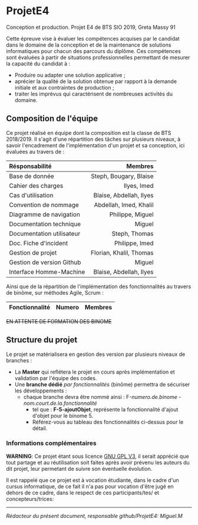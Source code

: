 # ProjetE4

Conception et production. Projet E4 de BTS SIO 2019, Greta Massy 91

Cette épreuve vise à  évaluer les compétences acquises par le candidat dans le domaine de la conception et de la maintenance de solutions informatiques pour chacun des parcours du diplôme. Ces compétences sont évaluées à  partir de situations professionnelles permettant de mesurer la capacité du candidat à :

 * Produire ou adapter une solution applicative ;
 * aprécier la qualité de la solution obtenue par rapport à la demande initiale et aux contraintes de production ;
 * traiter les imprévus qui caractérisent de nombreuses activités du domaine.

## Composition de l'équipe

Ce projet réalisé en équipe dont la composition est la classe de BTS 2018/2019.
Il s'agit d'une répartition des tâches sur plusieurs niveaux, à savoir l'encadrement de l'implémentation d'un projet et sa conception, ici évaluées au travers de :

| Résponsabilité     | Membres          |
| :---------------   |---------------:|
| Base de donnée            | Steph, Bougary, Blaise      |
| Cahier des charges        | Ilyes, Imed                 |
| Cas d'utilisation         | Blaise, Abdellah, Ilyes     |
| Convention de nommage     | Abdellah, Imed, Khalil      |
| Diagramme de navigation   | Philippe, Miguel            |
| Documentation technique   | Miguel                      |
| Documentation utilisateur | Steph, Thomas               |
| Doc. Fiche d'incident     | Philippe, Imed              |
| Gestion de projet         | Florian, Khalil, Thomas     |
| Gestion de version Github | Miguel                      |
| Interface Homme-Machine   | Blaise, Abdellah, Ilyes     |

Ainsi que de la répartition de l'implémentation des fonctionnalités au travers de binôme, sur méthodes Agile, Scrum :

| Fonctionnalité     | Numero          | Membres          |
| :---------------   |:---------------:|---------------:|

~~EN ATTENTE DE FORMATION DES BINOME~~

## Structure du projet
Le projet se matérialisera en gestion des version par plusieurs niveaux de branches :
 * La **Master** qui reflétera le projet en cours après implémentation et validation par l'équipe des codes.
 * Une **branche dédié** _par fonctionnalités_ (binôme) permettra de sécuriser les développements :
   * chaque branche devra être nommé ainsi : F-_numero.de.binome_ - _nom.court.de.la.fonctionnalité_
     * tel que : **F-5-ajoutObjet**, représente la fonctionnalité d'ajout d'objet pour le binome 5.
     * Référez-vous au tableau des fonctionnalités ci-dessus pour le détail.

### Informations complémentaires

**WARNING**: Ce projet étant sous licence [GNU GPL V3][1], il serait apprécié que tout partage et au réutilisation soit faites après avoir prévenu les auteurs du dit projet, leur permetant de suivre son éventuelle évolution.

Il est rappelé que ce projet est à vocation étudiante, dans le cadre d'un cursus informatique, de ce fait il n'a pas pour vocation d'être jugé en dehors de ce cadre, dans le respect de ces participants/tes/ et concepteurs/trices:

-----
  
*Rédacteur du présent document, responsable github/ProjetE4: Miguel.M*

  [1]: https://www.gnu.org/licenses/gpl-3.0.fr.html
